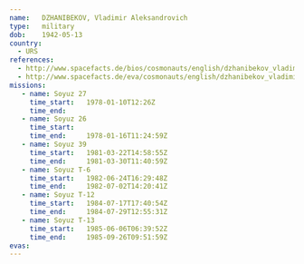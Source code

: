 ```yaml
---
name:	DZHANIBEKOV, Vladimir Aleksandrovich
type:	military
dob:	1942-05-13
country:
  - URS
references:
  - http://www.spacefacts.de/bios/cosmonauts/english/dzhanibekov_vladimir.htm
  - http://www.spacefacts.de/eva/cosmonauts/english/dzhanibekov_vladimir.htm
missions:
   - name: Soyuz 27
     time_start:   1978-01-10T12:26Z
     time_end:     
   - name: Soyuz 26
     time_start:   
     time_end:     1978-01-16T11:24:59Z
   - name: Soyuz 39
     time_start:   1981-03-22T14:58:55Z
     time_end:     1981-03-30T11:40:59Z
   - name: Soyuz T-6
     time_start:   1982-06-24T16:29:48Z
     time_end:     1982-07-02T14:20:41Z
   - name: Soyuz T-12
     time_start:   1984-07-17T17:40:54Z
     time_end:     1984-07-29T12:55:31Z
   - name: Soyuz T-13
     time_start:   1985-06-06T06:39:52Z
     time_end:     1985-09-26T09:51:59Z
evas:
---
```

